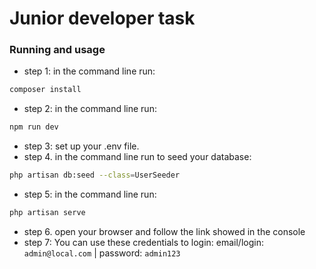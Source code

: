 # Junior developer task

### Running and usage

-   step 1: in the command line run:

```bash
composer install
```

-   step 2: in the command line run:

```bash
npm run dev
```

-   step 3: set up your .env file.
-   step 4. in the command line run to seed your database:

```bash
php artisan db:seed --class=UserSeeder
```

-   step 5: in the command line run:

```bash
php artisan serve
```

-   step 6. open your browser and follow the link showed in the console
-   step 7: You can use these credentials to login:
    email/login: `admin@local.com` | password: `admin123`

